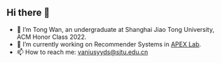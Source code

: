 ## Hi there 👋

- 🌱 I’m Tong Wan, an undergraduate at Shanghai Jiao Tong University, ACM Honor Class 2022.
- 🔭 I’m currently working on Recommender Systems in [APEX Lab](https://apex.sjtu.edu.cn/).
- 📫 How to reach me: vaniusyyds@sjtu.edu.cn

<!--
**Vanius0525/Vanius0525** is a ✨ _special_ ✨ repository because its `README.md` (this file) appears on your GitHub profile.

Here are some ideas to get you started:



- 👯 I’m looking to collaborate on ...
- 🤔 I’m looking for help with ...
- 💬 Ask me about ...
- 📫 How to reach me: ...
- 😄 Pronouns: ...
- ⚡ Fun fact: ...
-->

